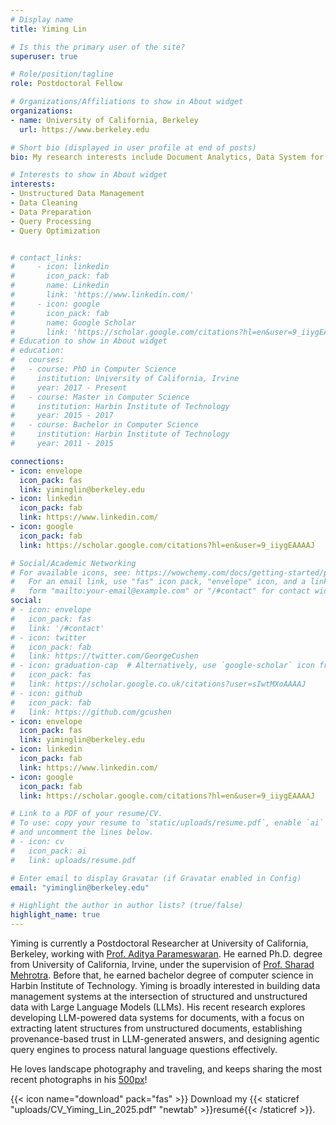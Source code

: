 ```yaml
---
# Display name
title: Yiming Lin

# Is this the primary user of the site?
superuser: true

# Role/position/tagline
role: Postdoctoral Fellow

# Organizations/Affiliations to show in About widget
organizations:
- name: University of California, Berkeley
  url: https://www.berkeley.edu

# Short bio (displayed in user profile at end of posts)
bio: My research interests include Document Analytics, Data System for Unstructured Data, Query Optimization, Data Preparation.

# Interests to show in About widget
interests:
- Unstructured Data Management
- Data Cleaning
- Data Preparation
- Query Processing
- Query Optimization


# contact_links:
#     - icon: linkedin
#       icon_pack: fab
#       name: Linkedin
#       link: 'https://www.linkedin.com/'
#     - icon: google
#       icon_pack: fab
#       name: Google Scholar
#       link: 'https://scholar.google.com/citations?hl=en&user=9_iiygEAAAAJ'
# Education to show in About widget
# education:
#   courses:
#   - course: PhD in Computer Science
#     institution: University of California, Irvine
#     year: 2017 - Present
#   - course: Master in Computer Science
#     institution: Harbin Institute of Technology
#     year: 2015 - 2017
#   - course: Bachelor in Computer Science
#     institution: Harbin Institute of Technology
#     year: 2011 - 2015 

connections:
- icon: envelope
  icon_pack: fas
  link: yiminglin@berkeley.edu
- icon: linkedin
  icon_pack: fab
  link: https://www.linkedin.com/
- icon: google 
  icon_pack: fab
  link: https://scholar.google.com/citations?hl=en&user=9_iiygEAAAAJ

# Social/Academic Networking
# For available icons, see: https://wowchemy.com/docs/getting-started/page-builder/#icons
#   For an email link, use "fas" icon pack, "envelope" icon, and a link in the
#   form "mailto:your-email@example.com" or "/#contact" for contact widget.
social:
# - icon: envelope
#   icon_pack: fas
#   link: '/#contact'
# - icon: twitter
#   icon_pack: fab
#   link: https://twitter.com/GeorgeCushen
# - icon: graduation-cap  # Alternatively, use `google-scholar` icon from `ai` icon pack
#   icon_pack: fas
#   link: https://scholar.google.co.uk/citations?user=sIwtMXoAAAAJ
# - icon: github
#   icon_pack: fab
#   link: https://github.com/gcushen
- icon: envelope
  icon_pack: fas
  link: yiminglin@berkeley.edu
- icon: linkedin
  icon_pack: fab
  link: https://www.linkedin.com/
- icon: google 
  icon_pack: fab
  link: https://scholar.google.com/citations?hl=en&user=9_iiygEAAAAJ

# Link to a PDF of your resume/CV.
# To use: copy your resume to `static/uploads/resume.pdf`, enable `ai` icons in `params.toml`, 
# and uncomment the lines below.
# - icon: cv
#   icon_pack: ai
#   link: uploads/resume.pdf

# Enter email to display Gravatar (if Gravatar enabled in Config)
email: "yiminglin@berkeley.edu"

# Highlight the author in author lists? (true/false)
highlight_name: true
---
```


Yiming is currently a Postdoctoral Researcher at University of California, Berkeley, working with [Prof. Aditya Parameswaran](https://people.eecs.berkeley.edu/~adityagp/). He earned Ph.D. degree from University of California, Irvine, under the supervision of [Prof. Sharad Mehrotra](https://www.ics.uci.edu/~sharad/). Before that, he earned bachelor degree of computer science in Harbin Institute of Technology. Yiming is broadly interested in building data management systems at the intersection of structured and unstructured data with Large Language Models (LLMs). His recent research explores developing LLM-powered data systems for documents, with a focus on extracting latent structures from unstructured documents, establishing provenance-based trust in LLM-generated answers, and designing agentic query engines to process natural language questions effectively. 

He loves landscape photography and traveling, and keeps sharing the most recent photographs in his [500px](https://500px.com/p/yiminl18?view=photos)!  

{{< icon name="download" pack="fas" >}} Download my {{< staticref "uploads/CV_Yiming_Lin_2025.pdf" "newtab" >}}resumé{{< /staticref >}}.